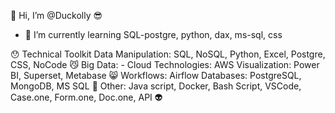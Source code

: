  👋 	Hi, I’m @Duckolly  😎

- 🌱 I’m currently learning SQL-postgre, python, dax, ms-sql, css

😯 Technical Toolkit
Data Manipulation: SQL, NoSQL, Python, Excel, Postgre, CSS, NoCode 😼
Big Data: -
Cloud Technologies: AWS
Visualization: Power BI, Superset, Metabase 😸
Workflows: Airflow
Databases: PostgreSQL, MongoDB, MS SQL 🐼
Other: Java script, Docker, Bash Script, VSCode, Case.one, Form.one, Doc.one, API 👽



<!---
Duckolly/Duckolly is a ✨ special ✨ repository because its `README.md` (this file) appears on your GitHub profile.
You can click the Preview link to take a look at your changes.
--->
